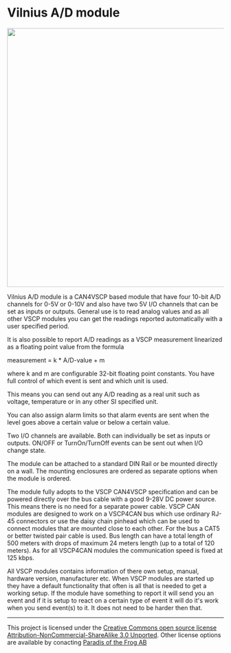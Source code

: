 <h1>Vilnius A/D module</h1>

<img src="http://www.grodansparadis.com/vilnius/images/vilnius2_small.png" width="600">

Vilnius A/D module is a CAN4VSCP based module that have four 10-bit A/D channels for 0-5V or 0-10V and also have two 5V I/O channels that can be set as inputs or outputs. General use is to read analog values and as all other VSCP modules you can get the readings reported automatically with a user specified period.

It is also possible to report A/D readings as a VSCP measurement linearized as a floating point value from the formula

measurement = k * A/D-value + m

where k and m are configurable 32-bit floating point constants. You have full control of which event is sent and which unit is used.

This means you can send out any A/D reading as a real unit such as voltage, temperature or in any other SI specified unit.

You can also assign alarm limits so that alarm events are sent when the level goes above a certain value or below a certain value.

Two I/O channels are available. Both can individually be set as inputs or outputs. ON/OFF or TurnOn/TurnOff events can be sent out when I/O change state.

The module can be attached to a standard DIN Rail or be mounted directly on a wall. The mounting enclosures are ordered as separate options when the module is ordered.

The module fully adopts to the VSCP CAN4VSCP specification and can be powered directly over the bus cable with a good 9-28V DC power source. This means there is no need for a separate power cable. VSCP CAN modules are designed to work on a VSCP4CAN bus which use ordinary RJ-45 connectors or use the daisy chain pinhead which can be used to connect modules that are mounted close to each other. For the bus a CAT5 or better twisted pair cable is used. Bus length can have a total length of 500 meters with drops of maximum 24 meters length (up to a total of 120 meters). As for all VSCP4CAN modules the communication speed is fixed at 125 kbps.

All VSCP modules contains information of there own setup, manual, hardware version, manufacturer etc. When VSCP modules are started up they have a default functionality that often is all that is needed to get a working setup. If the module have something to report it will send you an event and if it is setup to react on a certain type of event it will do it's work when you send event(s) to it. It does not need to be harder then that. 

<hr>

This project is licensed under the 
<a href="http://creativecommons.org/licenses/by-nc-sa/3.0/">Creative Commons open source license Attribution-NonCommercial-ShareAlike 3.0 Unported</a>. 
Other license options are available by conacting <a href="malto:info@grodansparadis.com">Paradis of the Frog AB</a>

